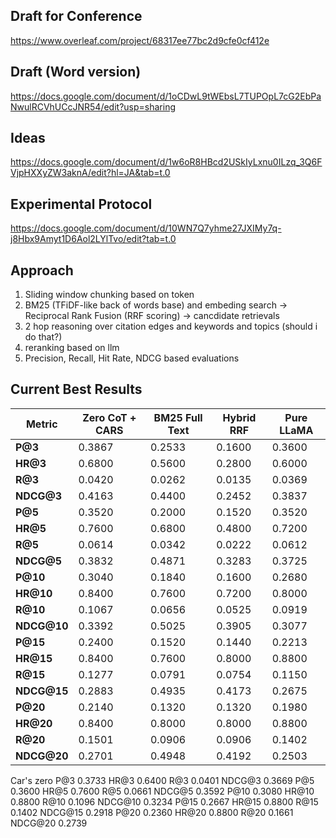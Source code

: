 ## Draft for Conference
https://www.overleaf.com/project/68317ee77bc2d9cfe0cf412e

## Draft (Word version)
https://docs.google.com/document/d/1oCDwL9tWEbsL7TUPOpL7cG2EbPaNwulRCVhUCcJNR54/edit?usp=sharing

## Ideas
https://docs.google.com/document/d/1w6oR8HBcd2USkIyLxnu0ILzq_3Q6FVjpHXXyZW3aknA/edit?hl=JA&tab=t.0

## Experimental Protocol
https://docs.google.com/document/d/10WN7Q7yhme27JXIMy7q-j8Hbx9Amyt1D6Aol2LYlTvo/edit?tab=t.0

## Approach
1) Sliding window chunking based on token
2) BM25 (TFiDF-like back of words base) and embeding search -> Reciprocal Rank Fusion (RRF scoring) -> cancdidate retrievals
3) 2 hop reasoning over citation edges and keywords and topics (should i do that?)
4) reranking based on llm
5) Precision, Recall, Hit Rate, NDCG based evaluations

## Current Best Results

| Metric       | Zero CoT + CARS | BM25 Full Text | Hybrid RRF | Pure LLaMA  |
| ------------ | --------------- | -------------- | -----------| ----------- |
| **P@3**      | 0.3867          | 0.2533         | 0.1600     | 0.3600      |
| **HR@3**     | 0.6800          | 0.5600         | 0.2800     | 0.6000      |
| **R@3**      | 0.0420          | 0.0262         | 0.0135     | 0.0369      |
| **NDCG@3**   | 0.4163          | 0.4400         | 0.2452     | 0.3837      |
| **P@5**      | 0.3520          | 0.2000         | 0.1520     | 0.3520      |
| **HR@5**     | 0.7600          | 0.6800         | 0.4800     | 0.7200      |
| **R@5**      | 0.0614          | 0.0342         | 0.0222     | 0.0612      |
| **NDCG@5**   | 0.3832          | 0.4871         | 0.3283     | 0.3725      |
| **P@10**     | 0.3040          | 0.1840         | 0.1600     | 0.2680      |
| **HR@10**    | 0.8400          | 0.7600         | 0.7200     | 0.8000      |
| **R@10**     | 0.1067          | 0.0656         | 0.0525     | 0.0919      |
| **NDCG@10**  | 0.3392          | 0.5025         | 0.3905     | 0.3077      |
| **P@15**     | 0.2400          | 0.1520         | 0.1440     | 0.2213      |
| **HR@15**    | 0.8400          | 0.7600         | 0.8000     | 0.8800      |
| **R@15**     | 0.1277          | 0.0791         | 0.0754     | 0.1150      |
| **NDCG@15**  | 0.2883          | 0.4935         | 0.4173     | 0.2675      |
| **P@20**     | 0.2140          | 0.1320         | 0.1320     | 0.1980      |
| **HR@20**    | 0.8400          | 0.8000         | 0.8000     | 0.8800      |
| **R@20**     | 0.1501          | 0.0906         | 0.0906     | 0.1402      |
| **NDCG@20**  | 0.2701          | 0.4948         | 0.4192     | 0.2503      |


Car's zero
P@3        0.3733
HR@3       0.6400
R@3        0.0401
NDCG@3     0.3669
P@5        0.3600
HR@5       0.7600
R@5        0.0661
NDCG@5     0.3592
P@10       0.3080
HR@10      0.8800
R@10       0.1096
NDCG@10    0.3234
P@15       0.2667
HR@15      0.8800
R@15       0.1402
NDCG@15    0.2918
P@20       0.2360
HR@20      0.8800
R@20       0.1661
NDCG@20    0.2739
